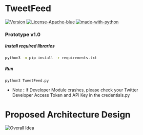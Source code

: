 # TweetFeed
[![Version](https://img.shields.io/badge/version-v1.0-blue)](#) [![License-Apache-blue](https://img.shields.io/badge/license-Apache%202-blue)](https://github.com/Saket-Upadhyay/SAMPARK/blob/master/LICENSE) [![made-with-python](https://img.shields.io/badge/python-v3-blue)](https://www.python.org/)
### Prototype v1.0
##### Install required libraries 
```bash
python3 -m pip install -r requirements.txt
```
##### Run
```bash
python3 TweetFeed.py
```
* Note : If Developer Module crashes, please check your Twitter Developer Access Token and API Key in the credentials.py

# Proposed Architecture Design

![](https://github.com/yash2806/TweetFeed/blob/main/DOCS/Architecture%20Diagram.png "Overall Idea")




